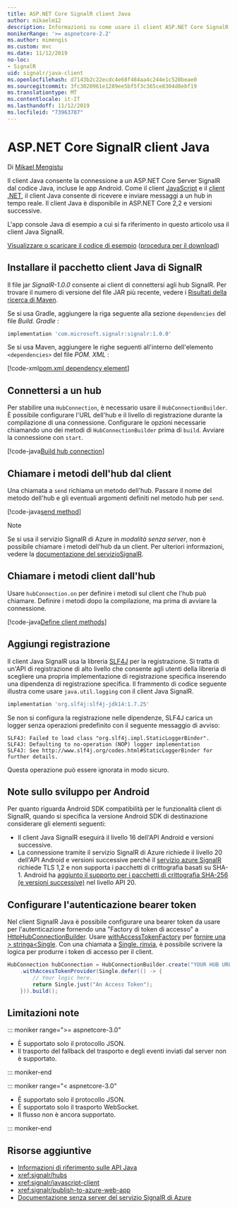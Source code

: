 ```yaml
---
title: ASP.NET Core SignalR client Java
author: mikaelm12
description: Informazioni su come usare il client ASP.NET Core SignalR Java.
monikerRange: '>= aspnetcore-2.2'
ms.author: mimengis
ms.custom: mvc
ms.date: 11/12/2019
no-loc:
- SignalR
uid: signalr/java-client
ms.openlocfilehash: d7143b2c22ecdc4e68f484aa4c244e1c520beae0
ms.sourcegitcommit: 3fc3020961e1289ee5bf5f3c365ce8304d8ebf19
ms.translationtype: MT
ms.contentlocale: it-IT
ms.lasthandoff: 11/12/2019
ms.locfileid: "73963787"
---
```

# <a name="aspnet-core-opno-locsignalr-java-client"></a>ASP.NET Core SignalR client Java

Di [Mikael Mengistu](https://twitter.com/MikaelM_12)

Il client Java consente la connessione a un ASP.NET Core Server SignalR dal codice Java, incluse le app Android. Come il client [JavaScript](xref:signalr/javascript-client) e il [client .NET](xref:signalr/dotnet-client), il client Java consente di ricevere e inviare messaggi a un hub in tempo reale. Il client Java è disponibile in ASP.NET Core 2,2 e versioni successive.

L'app console Java di esempio a cui si fa riferimento in questo articolo usa il client Java SignalR.

[Visualizzare o scaricare il codice di esempio](https://github.com/aspnet/AspNetCore.Docs/tree/master/aspnetcore/signalr/java-client/sample) ([procedura per il download](xref:index#how-to-download-a-sample))

## <a name="install-the-opno-locsignalr-java-client-package"></a>Installare il pacchetto client Java di SignalR

Il file jar *SignalR-1.0.0* consente ai client di connettersi agli hub SignalR. Per trovare il numero di versione del file JAR più recente, vedere i [Risultati della ricerca di Maven](https://search.maven.org/search?q=g:com.microsoft.signalr%20AND%20a:signalr).

Se si usa Gradle, aggiungere la riga seguente alla sezione `dependencies` del file *Build. Gradle* :

```gradle
implementation 'com.microsoft.signalr:signalr:1.0.0'
```

Se si usa Maven, aggiungere le righe seguenti all'interno dell'elemento `<dependencies>` del file *POM. XML* :

[!code-xml[pom.xml dependency element](java-client/sample/pom.xml?name=snippet_dependencyElement)]

## <a name="connect-to-a-hub"></a>Connettersi a un hub

Per stabilire una `HubConnection`, è necessario usare il `HubConnectionBuilder`. È possibile configurare l'URL dell'hub e il livello di registrazione durante la compilazione di una connessione. Configurare le opzioni necessarie chiamando uno dei metodi di `HubConnectionBuilder` prima di `build`. Avviare la connessione con `start`.

[!code-java[Build hub connection](java-client/sample/src/main/java/Chat.java?range=16-17)]

## <a name="call-hub-methods-from-client"></a>Chiamare i metodi dell'hub dal client

Una chiamata a `send` richiama un metodo dell'hub. Passare il nome del metodo dell'hub e gli eventuali argomenti definiti nel metodo hub per `send`.

[!code-java[send method](java-client/sample/src/main/java/Chat.java?range=28)]

> [!NOTE]
> Se si usa il servizio SignalR di Azure in *modalità senza server*, non è possibile chiamare i metodi dell'hub da un client. Per ulteriori informazioni, vedere la [documentazione del servizioSignalR](/azure/azure-signalr/signalr-concept-serverless-development-config).

## <a name="call-client-methods-from-hub"></a>Chiamare i metodi client dall'hub

Usare `hubConnection.on` per definire i metodi sul client che l'hub può chiamare. Definire i metodi dopo la compilazione, ma prima di avviare la connessione.

[!code-java[Define client methods](java-client/sample/src/main/java/Chat.java?range=19-21)]

## <a name="add-logging"></a>Aggiungi registrazione

Il client Java SignalR usa la libreria [SLF4J](https://www.slf4j.org/) per la registrazione. Si tratta di un'API di registrazione di alto livello che consente agli utenti della libreria di scegliere una propria implementazione di registrazione specifica inserendo una dipendenza di registrazione specifica. Il frammento di codice seguente illustra come usare `java.util.logging` con il client Java SignalR.

```gradle
implementation 'org.slf4j:slf4j-jdk14:1.7.25'
```

Se non si configura la registrazione nelle dipendenze, SLF4J carica un logger senza operazioni predefinito con il seguente messaggio di avviso:

```
SLF4J: Failed to load class "org.slf4j.impl.StaticLoggerBinder".
SLF4J: Defaulting to no-operation (NOP) logger implementation
SLF4J: See http://www.slf4j.org/codes.html#StaticLoggerBinder for further details.
```

Questa operazione può essere ignorata in modo sicuro.

## <a name="android-development-notes"></a>Note sullo sviluppo per Android

Per quanto riguarda Android SDK compatibilità per le funzionalità client di SignalR, quando si specifica la versione Android SDK di destinazione considerare gli elementi seguenti:

* Il client Java SignalR eseguirà il livello 16 dell'API Android e versioni successive.
* La connessione tramite il servizio SignalR di Azure richiede il livello 20 dell'API Android e versioni successive perché il [servizio azure SignalR](/azure/azure-signalr/signalr-overview) richiede TLS 1,2 e non supporta i pacchetti di crittografia basati su SHA-1. Android ha [aggiunto il supporto per i pacchetti di crittografia SHA-256 (e versioni successive)](https://developer.android.com/reference/javax/net/ssl/SSLSocket) nel livello API 20.

## <a name="configure-bearer-token-authentication"></a>Configurare l'autenticazione bearer token

Nel client SignalR Java è possibile configurare una bearer token da usare per l'autenticazione fornendo una "Factory di token di accesso" a [HttpHubConnectionBuilder](/java/api/com.microsoft.signalr._http_hub_connection_builder?view=aspnet-signalr-java). Usare [withAccessTokenFactory](/java/api/com.microsoft.signalr._http_hub_connection_builder.withaccesstokenprovider?view=aspnet-signalr-java#com_microsoft_signalr__http_hub_connection_builder_withAccessTokenProvider_Single_String__) per [fornire una](https://github.com/ReactiveX/RxJava) [> stringa\<Single](https://reactivex.io/documentation/single.html). Con una chiamata a [Single. rinvia](https://reactivex.io/RxJava/javadoc/io/reactivex/Single.html#defer-java.util.concurrent.Callable-), è possibile scrivere la logica per produrre i token di accesso per il client.

```java
HubConnection hubConnection = HubConnectionBuilder.create("YOUR HUB URL HERE")
    .withAccessTokenProvider(Single.defer(() -> {
        // Your logic here.
        return Single.just("An Access Token");
    })).build();
```

## <a name="known-limitations"></a>Limitazioni note

::: moniker range=">= aspnetcore-3.0"

* È supportato solo il protocollo JSON.
* Il trasporto del fallback del trasporto e degli eventi inviati dal server non è supportato.

::: moniker-end

::: moniker range="< aspnetcore-3.0"

* È supportato solo il protocollo JSON.
* È supportato solo il trasporto WebSocket.
* Il flusso non è ancora supportato.

::: moniker-end

## <a name="additional-resources"></a>Risorse aggiuntive

* [Informazioni di riferimento sulle API Java](/java/api/com.microsoft.signalr?view=aspnet-signalr-java)
* <xref:signalr/hubs>
* <xref:signalr/javascript-client>
* <xref:signalr/publish-to-azure-web-app>
* [Documentazione senza server del servizio SignalR di Azure](/azure/azure-signalr/signalr-concept-serverless-development-config)
